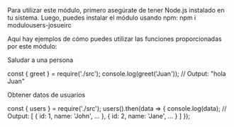 Para utilizar este módulo, primero asegúrate de tener Node.js instalado en tu sistema. Luego, puedes instalar el módulo usando npm:
npm i modulousers-josueirc

Aquí hay ejemplos de cómo puedes utilizar las funciones proporcionadas por este módulo:

Saludar a una persona

const { greet } = require('./src');
console.log(greet('Juan')); // Output: "hola Juan"

Obtener datos de usuarios

const { users } = require('./src');
users().then(data => {
  console.log(data); // Output: [ { id: 1, name: 'John', ... }, { id: 2, name: 'Jane', ... } ]
});
